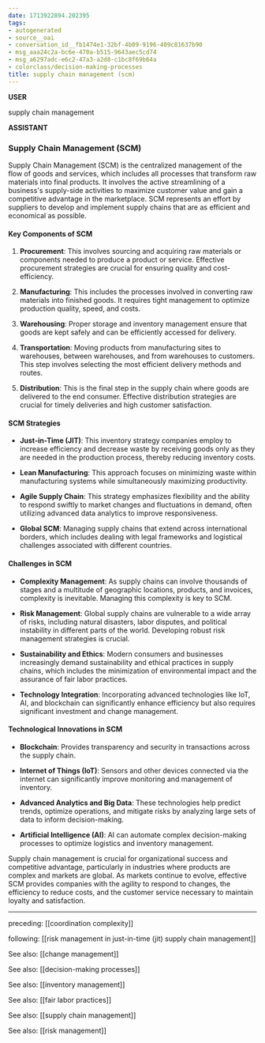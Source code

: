 ```yaml
---
date: 1713922894.202395
tags:
- autogenerated
- source__oai
- conversation_id__fb1474e1-32bf-4b09-9196-409c81637b90
- msg_aaa24c2a-bc6e-470a-b515-9643aec5cd74
- msg_a6297adc-e6c2-47a3-a2d8-c1bc8f69b64a
- colorclass/decision-making-processes
title: supply chain management (scm)
---
```


**USER**

supply chain management


**ASSISTANT**

### Supply Chain Management (SCM)

Supply Chain Management (SCM) is the centralized management of the flow of goods and services, which includes all processes that transform raw materials into final products. It involves the active streamlining of a business's supply-side activities to maximize customer value and gain a competitive advantage in the marketplace. SCM represents an effort by suppliers to develop and implement supply chains that are as efficient and economical as possible.

#### Key Components of SCM

1. **Procurement**: This involves sourcing and acquiring raw materials or components needed to produce a product or service. Effective procurement strategies are crucial for ensuring quality and cost-efficiency.

2. **Manufacturing**: This includes the processes involved in converting raw materials into finished goods. It requires tight management to optimize production quality, speed, and costs.

3. **Warehousing**: Proper storage and inventory management ensure that goods are kept safely and can be efficiently accessed for delivery.

4. **Transportation**: Moving products from manufacturing sites to warehouses, between warehouses, and from warehouses to customers. This step involves selecting the most efficient delivery methods and routes.

5. **Distribution**: This is the final step in the supply chain where goods are delivered to the end consumer. Effective distribution strategies are crucial for timely deliveries and high customer satisfaction.

#### SCM Strategies

- **Just-in-Time (JIT)**: This inventory strategy companies employ to increase efficiency and decrease waste by receiving goods only as they are needed in the production process, thereby reducing inventory costs.

- **Lean Manufacturing**: This approach focuses on minimizing waste within manufacturing systems while simultaneously maximizing productivity.

- **Agile Supply Chain**: This strategy emphasizes flexibility and the ability to respond swiftly to market changes and fluctuations in demand, often utilizing advanced data analytics to improve responsiveness.

- **Global SCM**: Managing supply chains that extend across international borders, which includes dealing with legal frameworks and logistical challenges associated with different countries.

#### Challenges in SCM

- **Complexity Management**: As supply chains can involve thousands of stages and a multitude of geographic locations, products, and invoices, complexity is inevitable. Managing this complexity is key to SCM.

- **Risk Management**: Global supply chains are vulnerable to a wide array of risks, including natural disasters, labor disputes, and political instability in different parts of the world. Developing robust risk management strategies is crucial.

- **Sustainability and Ethics**: Modern consumers and businesses increasingly demand sustainability and ethical practices in supply chains, which includes the minimization of environmental impact and the assurance of fair labor practices.

- **Technology Integration**: Incorporating advanced technologies like IoT, AI, and blockchain can significantly enhance efficiency but also requires significant investment and change management.

#### Technological Innovations in SCM

- **Blockchain**: Provides transparency and security in transactions across the supply chain.

- **Internet of Things (IoT)**: Sensors and other devices connected via the internet can significantly improve monitoring and management of inventory.

- **Advanced Analytics and Big Data**: These technologies help predict trends, optimize operations, and mitigate risks by analyzing large sets of data to inform decision-making.

- **Artificial Intelligence (AI)**: AI can automate complex decision-making processes to optimize logistics and inventory management.

Supply chain management is crucial for organizational success and competitive advantage, particularly in industries where products are complex and markets are global. As markets continue to evolve, effective SCM provides companies with the agility to respond to changes, the efficiency to reduce costs, and the customer service necessary to maintain loyalty and satisfaction.


---

preceding: [[coordination complexity]]  


following: [[risk management in just-in-time (jit) supply chain management]]

See also: [[change management]]


See also: [[decision-making processes]]


See also: [[inventory management]]


See also: [[fair labor practices]]


See also: [[supply chain management]]


See also: [[risk management]]